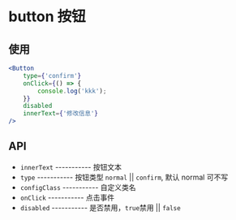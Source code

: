 # button 按钮

## 使用

```jsx
<Button
    type={'confirm'}
    onClick={() => {
        console.log('kkk');
    }}
    disabled
    innerText={'修改信息'}
/>
```

## API

-   `innerText` ----------- 按钮文本
-   `type` ----------- 按钮类型 `normal` || `confirm`, 默认 normal 可不写
-   `configClass` ----------- 自定义类名
-   `onClick` ----------- 点击事件
-   `disabled` ----------- 是否禁用，`true`禁用 || `false`
